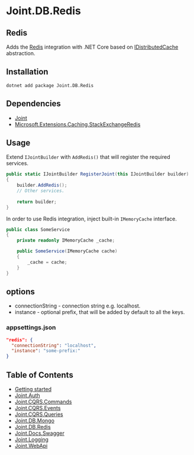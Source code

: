 # Joint.DB.Redis

## Redis
Adds the [Redis](https://redis.io/) integration with .NET Core based on [IDistributedCache](https://docs.microsoft.com/en-us/dotnet/api/microsoft.extensions.caching.distributed.idistributedcache?view=dotnet-plat-ext-3.1) abstraction.

## Installation
```
dotnet add package Joint.DB.Redis
```

## Dependencies
- [Joint](https://www.nuget.org/packages/Joint/)
- [Microsoft.Extensions.Caching.StackExchangeRedis](https://www.nuget.org/packages/Microsoft.Extensions.Caching.StackExchangeRedis/)

## Usage

Extend ```IJointBuilder``` with ```AddRedis()``` that will register the required services.

```c#
public static IJointBuilder RegisterJoint(this IJointBuilder builder)
{
    builder.AddRedis();
    // Other services.
    
    return builder;
}
```

In order to use Redis integration, inject built-in ```IMemoryCache``` interface.

```c#
public class SomeService
{
    private readonly IMemoryCache _cache;

    public SomeService(IMemoryCache cache)
    {
        _cache = cache;
    }
}
```

## options

- connectionString - connection string e.g. localhost.
- instance - optional prefix, that will be added by default to all the keys.

### appsettings.json

```json
"redis": {
  "connectionString": "localhost",
  "instance": "some-prefix:"
}
```

## Table of Contents
- [Getting started](/src/Joint)
- [Joint.Auth](/src/Joint.Auth)
- [Joint.CQRS.Commands](/src/Joint.CQRS.Commands)
- [Joint.CQRS.Events](/src/Joint.CQRS.Events)
- [Joint.CQRS.Queries](/src/Joint.CQRS.Queries)
- [Joint.DB.Mongo](/src/Joint.DB.Mongo)
- [Joint.DB.Redis](#redis)
- [Joint.Docs.Swagger](/src/Joint.Docs.Swagger)
- [Joint.Logging](/src/Joint.Logging)
- [Joint.WebApi](/src/Joint.WebApi)

